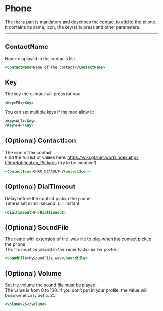 # Phone

The `Phone` part is mandatory and describes the contact to add to the phone.  
It contains its name, icon, the key(s) to press and other parameters.

---
ContactName
---
Name displayed in the contacts list.
```XML
<ContactName>Name of the contact</ContactName>
```

Key
---
The key the contact will press for you.
```XML
<Key>F8</Key>
```
You can set multiple keys if the mod allow it:
```XML
<Key>ALT</Key>
<Key>F4</Key>
```

(Optional) ContactIcon
---
The icon of the contact.  
Find the full list of values here: https://wiki.gtanet.work/index.php?title=Notification_Pictures (try to be creative!)
```XML
<ContactIcon>CHAR_DEFAULT</ContactIcon>
```

(Optional) DialTimeout
---
Delay before the contact pickup the phone.  
Time is set in millisecond. 0 = Instant.
```XML
<DialTimeout>0</DialTimeout>
```

(Optional) SoundFile
---
The name with extension of the .wav file to play when the contact pickup the phone.  
The file must be placed in the same folder as the profile.
```XML
<SoundFile>MySoundFile.wav</SoundFile>
```

(Optional) Volume
---
Set the volume the sound file must be played.  
The value is from 0 to 100.
If you don't put <Volume> in your profile, the value will beautomatically set to 25.
```XML
<Volume>25</Volume>
```

